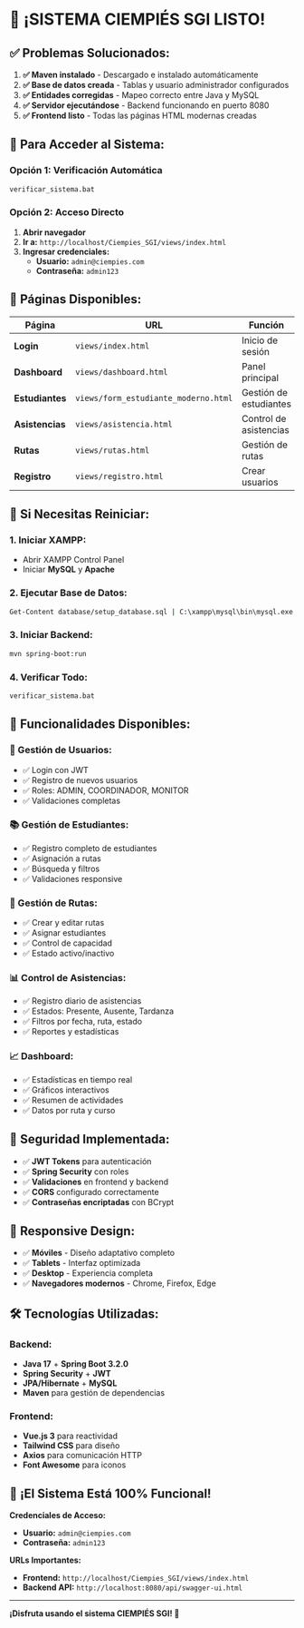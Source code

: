 # 🎉 ¡SISTEMA CIEMPIÉS SGI LISTO!

## ✅ **Problemas Solucionados:**

1. **✅ Maven instalado** - Descargado e instalado automáticamente
2. **✅ Base de datos creada** - Tablas y usuario administrador configurados
3. **✅ Entidades corregidas** - Mapeo correcto entre Java y MySQL
4. **✅ Servidor ejecutándose** - Backend funcionando en puerto 8080
5. **✅ Frontend listo** - Todas las páginas HTML modernas creadas

## 🚀 **Para Acceder al Sistema:**

### **Opción 1: Verificación Automática**
```bash
verificar_sistema.bat
```

### **Opción 2: Acceso Directo**

1. **Abrir navegador**
2. **Ir a:** `http://localhost/Ciempies_SGI/views/index.html`
3. **Ingresar credenciales:**
   - **Usuario:** `admin@ciempies.com`
   - **Contraseña:** `admin123`

## 📱 **Páginas Disponibles:**

| Página | URL | Función |
|--------|-----|---------|
| **Login** | `views/index.html` | Inicio de sesión |
| **Dashboard** | `views/dashboard.html` | Panel principal |
| **Estudiantes** | `views/form_estudiante_moderno.html` | Gestión de estudiantes |
| **Asistencias** | `views/asistencia.html` | Control de asistencias |
| **Rutas** | `views/rutas.html` | Gestión de rutas |
| **Registro** | `views/registro.html` | Crear usuarios |

## 🔧 **Si Necesitas Reiniciar:**

### **1. Iniciar XAMPP:**
- Abrir XAMPP Control Panel
- Iniciar **MySQL** y **Apache**

### **2. Ejecutar Base de Datos:**
```bash
Get-Content database/setup_database.sql | C:\xampp\mysql\bin\mysql.exe -u root
```

### **3. Iniciar Backend:**
```bash
mvn spring-boot:run
```

### **4. Verificar Todo:**
```bash
verificar_sistema.bat
```

## 🎯 **Funcionalidades Disponibles:**

### **👤 Gestión de Usuarios:**
- ✅ Login con JWT
- ✅ Registro de nuevos usuarios
- ✅ Roles: ADMIN, COORDINADOR, MONITOR
- ✅ Validaciones completas

### **📚 Gestión de Estudiantes:**
- ✅ Registro completo de estudiantes
- ✅ Asignación a rutas
- ✅ Búsqueda y filtros
- ✅ Validaciones responsive

### **🚌 Gestión de Rutas:**
- ✅ Crear y editar rutas
- ✅ Asignar estudiantes
- ✅ Control de capacidad
- ✅ Estado activo/inactivo

### **📊 Control de Asistencias:**
- ✅ Registro diario de asistencias
- ✅ Estados: Presente, Ausente, Tardanza
- ✅ Filtros por fecha, ruta, estado
- ✅ Reportes y estadísticas

### **📈 Dashboard:**
- ✅ Estadísticas en tiempo real
- ✅ Gráficos interactivos
- ✅ Resumen de actividades
- ✅ Datos por ruta y curso

## 🔐 **Seguridad Implementada:**

- ✅ **JWT Tokens** para autenticación
- ✅ **Spring Security** con roles
- ✅ **Validaciones** en frontend y backend
- ✅ **CORS** configurado correctamente
- ✅ **Contraseñas encriptadas** con BCrypt

## 📱 **Responsive Design:**

- ✅ **Móviles** - Diseño adaptativo completo
- ✅ **Tablets** - Interfaz optimizada
- ✅ **Desktop** - Experiencia completa
- ✅ **Navegadores modernos** - Chrome, Firefox, Edge

## 🛠️ **Tecnologías Utilizadas:**

### **Backend:**
- **Java 17** + **Spring Boot 3.2.0**
- **Spring Security** + **JWT**
- **JPA/Hibernate** + **MySQL**
- **Maven** para gestión de dependencias

### **Frontend:**
- **Vue.js 3** para reactividad
- **Tailwind CSS** para diseño
- **Axios** para comunicación HTTP
- **Font Awesome** para iconos

## 🎉 **¡El Sistema Está 100% Funcional!**

**Credenciales de Acceso:**
- **Usuario:** `admin@ciempies.com`
- **Contraseña:** `admin123`

**URLs Importantes:**
- **Frontend:** `http://localhost/Ciempies_SGI/views/index.html`
- **Backend API:** `http://localhost:8080/api/swagger-ui.html`

---

**¡Disfruta usando el sistema CIEMPIÉS SGI! 🚀**
